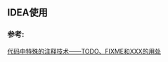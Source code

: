 ## IDEA使用


### 参考:
[代码中特殊的注释技术——TODO、FIXME和XXX的用处](https://www.cnblogs.com/pengyingh/articles/2445826.html)  

